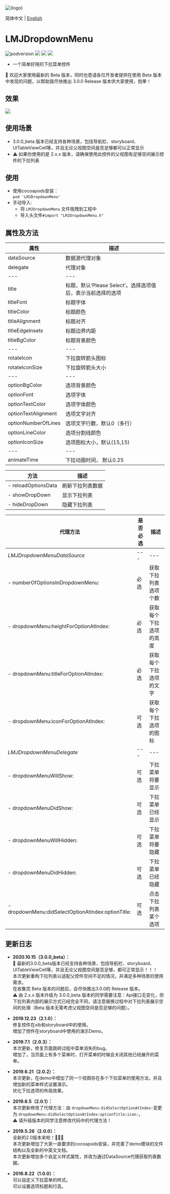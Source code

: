 ![(logo)](https://avatars2.githubusercontent.com/u/15794032?s=460&v=4)

简体中文 | [English](./README.en.md)             

# LMJDropdownMenu

![podversion](https://img.shields.io/cocoapods/v/LMJDropdownMenu.svg?style=flat)
![](https://img.shields.io/cocoapods/p/LMJDropdownMenu.svg?style=flat)
![](https://img.shields.io/badge/language-oc-orange.svg)
![](https://img.shields.io/cocoapods/l/LMJDropdownMenu.svg?style=flat)

- 一个简单好用的下拉菜单控件                           

🎉 欢迎大家使用最新的 Beta 版本，同时也恳请各位开发者提供在使用 Beta 版本中发现的问题，以帮助我尽快推出 3.0.0 Release 版本供大家使用，抱拳！                     
     
      
## 效果                              
![](https://github.com/JerryLMJ/LMJDropdownMenu/raw/master/demo1.gif)        


## 使用场景
- 3.0.0_beta 版本已经支持各种场景，包括导航栏、storyboard、UITableViewCell等，并且无论父视图空间是否足够都可以正常显示                     
- ⚠️ 如果你使用的是 2.x.x 版本，请确保使用此控件的父视图有足够空间展示控件的下拉列表


## 使用
* 使用cocoapods安装：               
`pod 'LMJDropdownMenu'`
* 手动导入:             
    * 将 `LMJDropdownMenu` 文件拖拽到工程中
    * 导入头文件`#import "LMJDropdownMenu.h"`
    
    
## 属性及方法
| 属性 | 描述 |
| --- | ---
| dataSource | 数据源代理对象
| delegate | 代理对象
| --- | ---
| title | 标题，默认‘Please Select’。选择选项值后，表示当前选择的选项
| titleFont | 标题字体
| titleColor | 标题颜色
| titleAlignment | 标题对齐
| titleEdgeInsets | 标题边界内距
| titleBgColor | 标题背景颜色
| --- | ---
| rotateIcon | 下拉旋转箭头图标
| rotateIconSize | 下拉旋转箭头大小
| --- | ---
| optionBgColor | 选项背景颜色
| optionFont | 选项字体
| optionTextColor | 选项字体颜色
| optionTextAlignment | 选项文字对齐
| optionNumberOfLines | 选项文字行数，默认0（多行）
| optionLineColor | 选项分割线颜色
| optionIconSize | 选项图标大小，默认(15,15)
| --- | ---
| animateTime | 下拉动画时间， 默认0.25

| 方法 | 描述 |
| --- | ---
| - reloadOptionsData | 刷新下拉列表数据
| - showDropDown | 显示下拉列表
| - hideDropDown | 隐藏下拉列表


| 代理方法 | 是否必选 | 描述 |
| --- | --- | ---
| *LMJDropdownMenuDataSource* | --- | ---
| - numberOfOptionsInDropdownMenu: | 必选 | 获取下拉列表选项个数
| - dropdownMenu:heightForOptionAtIndex: | 必选 | 获取每个下拉选项的高度
| - dropdownMenu:titleForOptionAtIndex: | 必选 | 获取每个下拉选项的文字
| - dropdownMenu:iconForOptionAtIndex: | 可选 | 获取每个下拉选项的图标
| *LMJDropdownMenuDelegate* | --- | ---
| - dropdownMenuWillShow: | 可选 | 下拉菜单将要显示
| - dropdownMenuDidShow: | 可选 | 下拉菜单已经显示
| - dropdownMenuWillHidden: | 可选 | 下拉菜单将要隐藏
| - dropdownMenuDidHidden: | 可选 | 下拉菜单已经隐藏
| - dropdownMenu:didSelectOptionAtIndex:optionTitle: | 可选 | 点击下拉列表某个选项


## 更新日志

- **2020.10.15（3.0.0_beta）：**                                                                    
🎉 最新的3.0.0_beta版本已经支持各种场景，包括导航栏、storyboard、UITableViewCell等，并且无论父视图空间是否足够，都可正常显示！！！             
本次更新重构下拉列表以适配父控件空间不足的情况，并满足多种场景的使用需求。                     
在收集完 Beta 版本的问题后，会尽快推出3.0.0的 Release 版本。                        
⚠️ 由 2.x.x 版本升级为 3.0.0_beta 版本的同学需要注意：Api接口无变化，但下拉列表内部的展示方式已经完全不同，请注意替换过程中对下拉列表展示空间的处理（Beta 版本无需考虑父视图空间是否足够的问题）。                     

- **2019.12.23（2.1.0）：**                                                                    
修复控件在xib和storyboard中的使用。                       
增加了控件在storyboard中使用的演示Demo。                 

- **2019.7.1（2.0.3）：**                                                                    
本次更新，修复页面跳转过程中菜单消失的bug。                       
增加了，当页面上有多个菜单时，打开菜单的时候会关闭其他已经展开的菜单。                    

- **2019.6.21（2.0.2）：**                                                            
本次更新，在demo中增加了同一个视图存在多个下拉菜单的使用方法，并且增加新的菜单样式设置演示。                
优化下拉选项的布局效果。                          

- **2019.6.5（2.0.1）：**                                                     
本次更新修改了代理方法：由 `dropdownMenu:didSelectOptionAtIndex:`变更为 `dropdownMenu:didSelectOptionAtIndex:optionTitle:icon:`。                     
⚠️ 请升级版本的同学注意修改代码中的代理方法！                        

- **2019.5.26（2.0.0）：**                                          
全新的2.0版本来啦！🎉🎉🎉               
本次更新增加了大家一直要求的cocoapods安装，并完善了demo模块的文件结构以及全新的中英文文档。         
本次更新增加多个自定义样式属性，并改为通过DataSource代理获取列表数据。              

- **2016.8.22（1.0.0）：**                               
可以自定义下拉菜单的样式。                        
可以设置选项标题和行高。                                        

